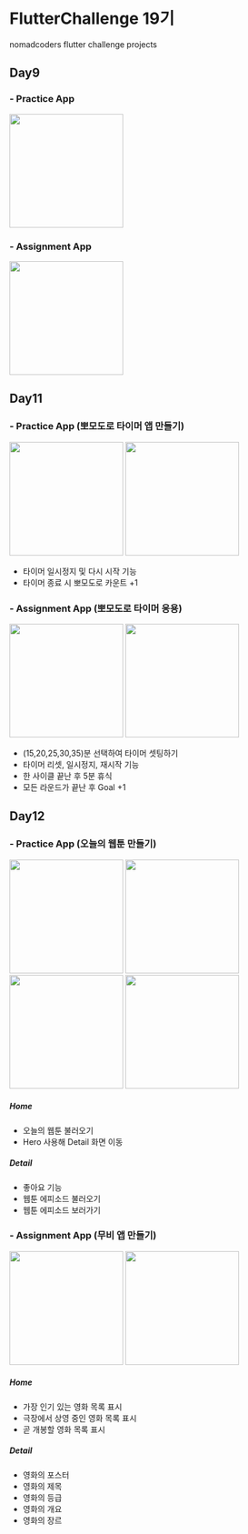 # FlutterChallenge 19기
nomadcoders flutter challenge projects

## Day9 
### - Practice App
<p float="left">
<img src = "https://github.com/user-attachments/assets/c558b25c-052b-4310-bed6-9059cfc3595c" width="200">
</p>

### - Assignment App
<p float="left">
<img src = "https://github.com/user-attachments/assets/0ddb8bb0-e933-4694-b122-f6ad09c4ed70" width="200">
</p>

## Day11 
### - Practice App (뽀모도로  타이머 앱 만들기)
<p float="left">
<img src = "https://github.com/user-attachments/assets/2c59394a-3231-43e4-a7d3-285c88292d3e" width="200">
<img src = "https://github.com/user-attachments/assets/572f97a5-5b02-4b96-9f17-a8d4f779417d" width="200">
</p>

- 타이머 일시정지 및 다시 시작 기능 
- 타이머 종료 시 뽀모도로 카운트 +1

### - Assignment App (뽀모도로 타이머 응용)
<p float="left">
<img src = "https://github.com/user-attachments/assets/0fc278bb-7467-4094-b7c1-ebaaad9163ba" width="200">
<img src = "https://github.com/user-attachments/assets/1af61f4f-c033-4ee7-9c0f-f2c55e977f6e" width="200">
</p>

- (15,20,25,30,35)분 선택하여 타이머 셋팅하기
- 타이머 리셋, 일시정지, 재시작 기능
- 한 사이클 끝난 후 5분 휴식
- 모든 라운드가 끝난 후 Goal +1 

## Day12
### - Practice App (오늘의 웹툰 만들기)
<p float="left">
<img src = "https://github.com/user-attachments/assets/d1560033-3c91-44e7-9ed7-36f218506958" width="200">
<img src = "https://github.com/user-attachments/assets/1d7b4bb7-6582-4b60-96fa-f55fbd9bc17d" width="200">
<img src = "https://github.com/user-attachments/assets/0f2471fb-feea-42c7-a307-5571b57be78b" width="200">
<img src = "https://github.com/user-attachments/assets/6ebe0043-6f25-4c04-a680-c1304a13d78a" width="200">
</p>

##### Home
- 오늘의 웹툰 불러오기
- Hero 사용해 Detail 화면 이동

##### Detail
- 좋아요 기능
- 웹툰 에피소드 불러오기
- 웹툰 에피소드 보러가기

### - Assignment App (무비 앱 만들기)
<p float="left">
<img src = "" width="200">
<img src = "" width="200">
</p>

##### Home
- 가장 인기 있는 영화 목록 표시
- 극장에서 상영 중인 영화 목록 표시
- 곧 개봉할 영화 목록 표시
##### Detail
- 영화의 포스터
- 영화의 제목
- 영화의 등급
- 영화의 개요
- 영화의 장르
